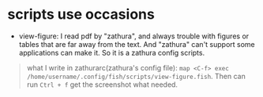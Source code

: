 # scripts use occasions
- view-figure: I read pdf by "zathura", and always trouble with figures or tables that are far away from the text. And "zathura" can't support some applications can make it. So it is a zathura config scripts.
> what I write in zathurarc(zathura's config file):
`map <C-f> exec /home/username/.config/fish/scripts/view-figure.fish`.
Then can run `Ctrl + f` get the screenshot what needed.
